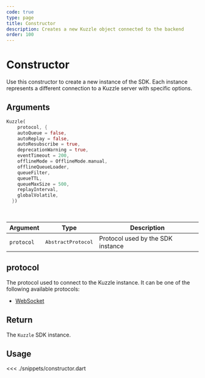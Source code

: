 ```yaml
---
code: true
type: page
title: Constructor 
description: Creates a new Kuzzle object connected to the backend
order: 100
---
```


# Constructor

Use this constructor to create a new instance of the SDK.
Each instance represents a different connection to a Kuzzle server with specific options.

## Arguments

```dart
Kuzzle(
    protocol, {
    autoQueue = false,
    autoReplay = false,
    autoResubscribe = true,
    deprecationWarning = true,
    eventTimeout = 200,
    offlineMode = OfflineMode.manual,
    offlineQueueLoader,
    queueFilter,
    queueTTL,
    queueMaxSize = 500,
    replayInterval,
    globalVolatile,
  })
```

<br/>

| Argument   | Type                | Description                       |
| ---------- | ------------------- | --------------------------------- |
| `protocol` | <pre>AbstractProtocol</pre> | Protocol used by the SDK instance |

## protocol

The protocol used to connect to the Kuzzle instance.
It can be one of the following available protocols:

- [WebSocket](/sdk/dart/2/protocols/websocket)

## Return

The `Kuzzle` SDK instance.

## Usage

<<< ./snippets/constructor.dart

